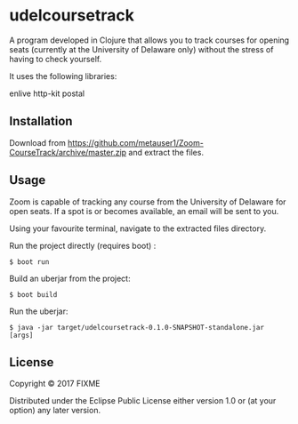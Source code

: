 # udelcoursetrack

A program developed in Clojure that allows you to track courses for opening seats (currently at the University of Delaware only) without the stress of having to check yourself.

It uses the following libraries:

enlive 
http-kit 
postal

## Installation

Download from https://github.com/metauser1/Zoom-CourseTrack/archive/master.zip and extract the files.

## Usage

Zoom is capable of tracking any course from the University of Delaware for open seats. If a spot is or becomes available, an email will be sent to you.

Using your favourite terminal, navigate to the extracted files directory.

Run the project directly (requires boot) :

    $ boot run

Build an uberjar from the project:

    $ boot build

Run the uberjar:

    $ java -jar target/udelcoursetrack-0.1.0-SNAPSHOT-standalone.jar [args]


## License

Copyright © 2017 FIXME

Distributed under the Eclipse Public License either version 1.0 or (at
your option) any later version.
